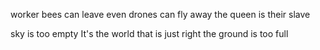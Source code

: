 worker bees can leave
even drones can fly away
the queen is their slave

sky is too empty
It's the world that is just right
the ground is too full
